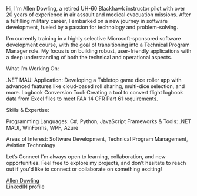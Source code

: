 Hi, I'm Allen Dowling, a retired UH-60 Blackhawk instructor pilot with over 20 years of experience in air assault and medical evacuation missions. After a fulfilling military career, I embarked on a new journey in software development, fueled by a passion for technology and problem-solving.

I'm currently training in a highly selective Microsoft-sponsored software development course, with the goal of transitioning into a Technical Program Manager role. My focus is on building robust, user-friendly applications with a deep understanding of both the technical and operational aspects.

What I’m Working On:

.NET MAUI Application: Developing a Tabletop game dice roller app with advanced features like cloud-based roll sharing, multi-dice selection, and more.
Logbook Conversion Tool: Creating a tool to convert flight logbook data from Excel files to meet FAA 14 CFR Part 61 requirements.

Skills & Expertise:

Programming Languages: C#, Python, JavaScript
Frameworks & Tools: .NET MAUI, WinForms, WPF, Azure

Areas of Interest: 
Software Development, Technical Program Management, Aviation Technology

Let’s Connect
I'm always open to learning, collaboration, and new opportunities. Feel free to explore my projects, and don't hesitate to reach out if you'd like to connect or collaborate on something exciting!

<div class="badge-base LI-profile-badge" data-locale="en_US" data-size="medium" data-theme="dark" data-type="VERTICAL" data-vanity="allen-dowling" data-version="v1"><a class="badge-base__link LI-simple-link" href="https://www.linkedin.com/in/allen-dowling?trk=profile-badge">Allen Dowling</a></div> LinkedIN profile


<!---
allendowling/allendowling is a ✨ special ✨ repository because its `README.md` (this file) appears on your GitHub profile.
You can click the Preview link to take a look at your changes.
--->
